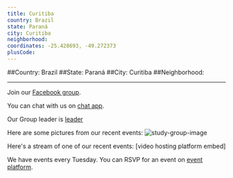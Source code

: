 ```yaml
---
title: Curitiba
country: Brazil
state: Paraná
city: Curitiba
neighborhood: 
coordinates: -25.428693, -49.272373
plusCode:
---
```


##Country: Brazil
##State: Paraná
##City: Curitiba
##Neighborhood: 
*****
Join our [Facebook group](https://www.facebook.com/groups/free.code.camp.curitiba).

You can chat with us on [chat app]().

Our Group leader is [leader]()

Here are some pictures from our recent events:
![study-group-image]()

Here's a stream of one of our recent events:
[video hosting platform embed]

We have events every Tuesday. You can RSVP for an event on [event platform]().
